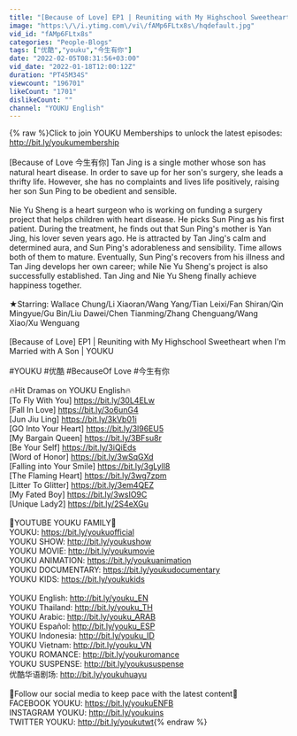 ```yaml
---
title: "[Because of Love] EP1 | Reuniting with My Highschool Sweetheart when I'm Married with A Son | YOUKU"
image: "https:\/\/i.ytimg.com\/vi\/fAMp6FLtx8s\/hqdefault.jpg"
vid_id: "fAMp6FLtx8s"
categories: "People-Blogs"
tags: ["优酷","youku","今生有你"]
date: "2022-02-05T08:31:56+03:00"
vid_date: "2022-01-18T12:00:12Z"
duration: "PT45M34S"
viewcount: "196701"
likeCount: "1701"
dislikeCount: ""
channel: "YOUKU English"
---
```

{% raw %}Click to join YOUKU Memberships to unlock the latest episodes: <a rel="nofollow" target="blank" href="http://bit.ly/youkumembership">http://bit.ly/youkumembership</a><br /><br />[Because of Love 今生有你] Tan Jing is a single mother whose son has natural heart disease. In order to save up for her son's surgery, she leads a thrifty life. However, she has no complaints and lives life positively, raising her son Sun Ping to be obedient and sensible.<br /><br />Nie Yu Sheng is a heart surgeon who is working on funding a surgery project that helps children with heart disease. He picks Sun Ping as his first patient. During the treatment, he finds out that Sun Ping's mother is Yan Jing, his lover seven years ago. He is attracted by Tan Jing's calm and determined aura, and Sun Ping's adorableness and sensibility. Time allows both of them to mature. Eventually, Sun Ping's recovers from his illness and Tan Jing develops her own career; while Nie Yu Sheng's project is also successfully established. Tan Jing and Nie Yu Sheng finally achieve happiness together.<br /><br />★Starring: Wallace Chung/Li Xiaoran/Wang Yang/Tian Leixi/Fan Shiran/Qin Mingyue/Gu Bin/Liu Dawei/Chen Tianming/Zhang Chenguang/Wang Xiao/Xu Wenguang<br /><br />[Because of Love] EP1 | Reuniting with My Highschool Sweetheart when I'm Married with A Son | YOUKU<br /><br />#YOUKU #优酷 #BecauseOf Love #今生有你<br /><br />🔥Hit Dramas on YOUKU English🔥<br />[To Fly With You] <a rel="nofollow" target="blank" href="https://bit.ly/30L4ELw">https://bit.ly/30L4ELw</a><br />[Fall In Love] <a rel="nofollow" target="blank" href="https://bit.ly/3o6unG4">https://bit.ly/3o6unG4</a><br />[Jun Jiu Ling] <a rel="nofollow" target="blank" href="https://bit.ly/3kVb01i">https://bit.ly/3kVb01i</a><br />[GO Into Your Heart] <a rel="nofollow" target="blank" href="https://bit.ly/3l96EU5">https://bit.ly/3l96EU5</a><br />[My Bargain Queen] <a rel="nofollow" target="blank" href="https://bit.ly/3BFsu8r">https://bit.ly/3BFsu8r</a><br />[Be Your Self] <a rel="nofollow" target="blank" href="https://bit.ly/3iQiEds">https://bit.ly/3iQiEds</a><br />[Word of Honor] <a rel="nofollow" target="blank" href="https://bit.ly/3wSqGXd">https://bit.ly/3wSqGXd</a><br />[Falling into Your Smile] <a rel="nofollow" target="blank" href="https://bit.ly/3gLyll8">https://bit.ly/3gLyll8</a><br />[The Flaming Heart] <a rel="nofollow" target="blank" href="https://bit.ly/3wg7zpm">https://bit.ly/3wg7zpm</a><br />[Litter To Glitter] <a rel="nofollow" target="blank" href="https://bit.ly/3em4QEZ">https://bit.ly/3em4QEZ</a><br />[My Fated Boy] <a rel="nofollow" target="blank" href="https://bit.ly/3wsIO9C">https://bit.ly/3wsIO9C</a><br />[Unique Lady2] <a rel="nofollow" target="blank" href="https://bit.ly/2S4eXGu">https://bit.ly/2S4eXGu</a><br /><br />💖YOUTUBE YOUKU FAMILY💖<br />YOUKU: <a rel="nofollow" target="blank" href="https://bit.ly/youkuofficial">https://bit.ly/youkuofficial</a><br />YOUKU SHOW: <a rel="nofollow" target="blank" href="http://bit.ly/youkushow">http://bit.ly/youkushow</a><br />YOUKU MOVIE: <a rel="nofollow" target="blank" href="http://bit.ly/youkumovie">http://bit.ly/youkumovie</a><br />YOUKU ANIMATION: <a rel="nofollow" target="blank" href="https://bit.ly/youkuanimation">https://bit.ly/youkuanimation</a><br />YOUKU DOCUMENTARY: <a rel="nofollow" target="blank" href="https://bit.ly/youkudocumentary">https://bit.ly/youkudocumentary</a><br />YOUKU KIDS: <a rel="nofollow" target="blank" href="https://bit.ly/youkukids">https://bit.ly/youkukids</a><br /><br />YOUKU English: <a rel="nofollow" target="blank" href="http://bit.ly/youku_EN">http://bit.ly/youku_EN</a><br />YOUKU Thailand: <a rel="nofollow" target="blank" href="http://bit.ly/youku_TH">http://bit.ly/youku_TH</a><br />YOUKU Arabic: <a rel="nofollow" target="blank" href="http://bit.ly/youku_ARAB">http://bit.ly/youku_ARAB</a><br />YOUKU Español: <a rel="nofollow" target="blank" href="http://bit.ly/youku_ESP">http://bit.ly/youku_ESP</a><br />YOUKU Indonesia: <a rel="nofollow" target="blank" href="http://bit.ly/youku_ID">http://bit.ly/youku_ID</a><br />YOUKU Vietnam: <a rel="nofollow" target="blank" href="http://bit.ly/youku_VN">http://bit.ly/youku_VN</a><br />YOUKU ROMANCE: <a rel="nofollow" target="blank" href="http://bit.ly/youkuromance">http://bit.ly/youkuromance</a><br />YOUKU SUSPENSE: <a rel="nofollow" target="blank" href="http://bit.ly/youkususpense">http://bit.ly/youkususpense</a><br />优酷华语剧场: <a rel="nofollow" target="blank" href="http://bit.ly/youkuhuayu">http://bit.ly/youkuhuayu</a><br /><br />🤗Follow our social media to keep pace with the latest content🤗<br />FACEBOOK YOUKU: <a rel="nofollow" target="blank" href="https://bit.ly/youkuENFB">https://bit.ly/youkuENFB</a><br />INSTAGRAM YOUKU: <a rel="nofollow" target="blank" href="http://bit.ly/youkuins">http://bit.ly/youkuins</a><br />TWITTER YOUKU: <a rel="nofollow" target="blank" href="http://bit.ly/youkutwt">http://bit.ly/youkutwt</a>{% endraw %}
